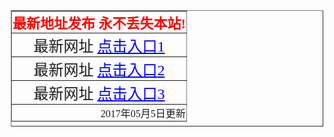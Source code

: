 <html xmlns:v="urn:schemas-microsoft-com:vml"
xmlns:o="urn:schemas-microsoft-com:office:office"
xmlns:w="urn:schemas-microsoft-com:office:word"
xmlns="http://www.w3.org/TR/REC-html40">

<head>
<meta http-equiv=Content-Type content="text/html; charset=gb2312">
<meta name=ProgId content=Word.Document>
<meta name=Generator content="Microsoft Word 11">
<meta name=Originator content="Microsoft Word 11">
<link rel=File-List href="board.files/filelist.xml">
<title>网址发布器 </title>
<!--[if gte mso 9]><xml>
 <o:DocumentProperties>
  <o:Author>User</o:Author>
  <o:LastAuthor>User</o:LastAuthor>
  <o:Revision>6</o:Revision>
  <o:TotalTime>3</o:TotalTime>
  <o:Created>2013-04-21T03:33:00Z</o:Created>
  <o:LastSaved>2013-04-21T17:43:00Z</o:LastSaved>
  <o:Pages>1</o:Pages>
  <o:Words>23</o:Words>
  <o:Characters>134</o:Characters>
  <o:Company>Microsoft</o:Company>
  <o:Lines>1</o:Lines>
  <o:Paragraphs>1</o:Paragraphs>
  <o:CharactersWithSpaces>156</o:CharactersWithSpaces>
  <o:Version>11.9999</o:Version>
 </o:DocumentProperties>
</xml><![endif]--><!--[if gte mso 9]><xml>
 <w:WordDocument>
  <w:SpellingState>Clean</w:SpellingState>
  <w:GrammarState>Clean</w:GrammarState>
  <w:ValidateAgainstSchemas/>
  <w:SaveIfXMLInvalid>false</w:SaveIfXMLInvalid>
  <w:IgnoreMixedContent>false</w:IgnoreMixedContent>
  <w:AlwaysShowPlaceholderText>false</w:AlwaysShowPlaceholderText>
  <w:Compatibility>
   <w:UseFELayout/>
  </w:Compatibility>
  <w:BrowserLevel>MicrosoftInternetExplorer4</w:BrowserLevel>
 </w:WordDocument>
</xml><![endif]--><!--[if gte mso 9]><xml>
 <w:LatentStyles DefLockedState="false" LatentStyleCount="156">
 </w:LatentStyles>
</xml><![endif]-->
<style>
<!--
 /* Font Definitions */
 @font-face
	{font-family:宋体;
	panose-1:2 1 6 0 3 1 1 1 1 1;
	mso-font-alt:SimSun;
	mso-font-charset:134;
	mso-generic-font-family:auto;
	mso-font-pitch:variable;
	mso-font-signature:3 135135232 16 0 262145 0;}
@font-face
	{font-family:"\@宋体";
	panose-1:2 1 6 0 3 1 1 1 1 1;
	mso-font-charset:134;
	mso-generic-font-family:auto;
	mso-font-pitch:variable;
	mso-font-signature:3 135135232 16 0 262145 0;}
 /* Style Definitions */
 p.MsoNormal, li.MsoNormal, div.MsoNormal
	{mso-style-parent:"";
	margin:0cm;
	margin-bottom:.0001pt;
	mso-pagination:widow-orphan;
	font-size:12.0pt;
	font-family:宋体;
	mso-bidi-font-family:宋体;}
a:link, span.MsoHyperlink
	{color:blue;
	text-decoration:underline;
	text-underline:single;}
a:visited, span.MsoHyperlinkFollowed
	{color:blue;
	text-decoration:underline;
	text-underline:single;}
p.top, li.top, div.top
	{mso-style-name:top;
	margin:7.5pt;
	text-align:center;
	mso-pagination:widow-orphan;
	font-size:16.5pt;
	font-family:宋体;
	mso-bidi-font-family:宋体;
	color:red;
	font-weight:bold;}
p.style1, li.style1, div.style1
	{mso-style-name:style1;
	mso-margin-top-alt:auto;
	margin-right:0cm;
	mso-margin-bottom-alt:auto;
	margin-left:0cm;
	mso-pagination:widow-orphan;
	font-size:18.0pt;
	font-family:宋体;
	mso-bidi-font-family:宋体;}
p.style3, li.style3, div.style3
	{mso-style-name:style3;
	mso-margin-top-alt:auto;
	margin-right:0cm;
	mso-margin-bottom-alt:auto;
	margin-left:0cm;
	mso-pagination:widow-orphan;
	font-size:12.0pt;
	font-family:宋体;
	mso-bidi-font-family:宋体;}
span.top1
	{mso-style-name:top1;
	mso-ansi-font-size:16.5pt;
	mso-bidi-font-size:16.5pt;
	color:red;
	font-weight:bold;}
span.style11
	{mso-style-name:style11;
	mso-ansi-font-size:18.0pt;
	mso-bidi-font-size:18.0pt;}
span.style31
	{mso-style-name:style31;
	mso-ansi-font-size:12.0pt;
	mso-bidi-font-size:12.0pt;}
@page Section1
	{size:595.3pt 841.9pt;
	margin:72.0pt 90.0pt 72.0pt 90.0pt;
	mso-header-margin:42.55pt;
	mso-footer-margin:49.6pt;
	mso-paper-source:0;}
div.Section1
	{page:Section1;}
-->
</style>
<!--[if gte mso 10]>
<style>
 /* Style Definitions */
 table.MsoNormalTable
	{mso-style-name:普通表格;
	mso-tstyle-rowband-size:0;
	mso-tstyle-colband-size:0;
	mso-style-noshow:yes;
	mso-style-parent:"";
	mso-padding-alt:0cm 5.4pt 0cm 5.4pt;
	mso-para-margin:0cm;
	mso-para-margin-bottom:.0001pt;
	mso-pagination:widow-orphan;
	font-size:10.0pt;
	font-family:"Times New Roman";
	mso-fareast-font-family:"Times New Roman";
	mso-ansi-language:#0400;
	mso-fareast-language:#0400;
	mso-bidi-language:#0400;}
</style>
<![endif]--><!--[if gte mso 9]><xml>
 <o:shapedefaults v:ext="edit" spidmax="6146"/>
</xml><![endif]--><!--[if gte mso 9]><xml>
 <o:shapelayout v:ext="edit">
  <o:idmap v:ext="edit" data="1"/>
 </o:shapelayout></xml><![endif]-->
</head>

<body lang=ZH-CN link=blue vlink=blue style='tab-interval:21.0pt'
oncontextmenu="return false">

<div class=Section1>

<div align=center>

<table width=515 height="186" border=1 cellpadding=0 class=MsoNormalTable style='width:375.0pt;
 mso-cellspacing:1.5pt;mso-padding-alt:0cm 5.4pt 0cm 5.4pt'>
 <tr style='mso-yfti-irow:0;mso-yfti-firstrow:yes'>
  <td style='padding:.75pt .75pt .75pt .75pt'>
  <p class=MsoNormal align=center style='text-align:center'><span class=top1><span
  style='font-size:16.5pt'>最新地址发布 永不丢失本站<span lang=EN-US>!</span></span></span></p>  </td>
 </tr>
 <tr style='mso-yfti-irow:1'>
  <td style='padding:.75pt .75pt .75pt .75pt'>
  <p class=MsoNormal align=center style='text-align:center'><span
  class=style11><span style='font-size:18.0pt'>最新网址 <span lang=EN-US><a
  href="http://www.fengdie.org/" target="_blank"><span lang=EN-US><span lang=EN-US>点击入口</span></span>1</a></span></span></span></p>  </td>
 </tr>
 <tr style='mso-yfti-irow:2'>
  <td style='padding:.75pt .75pt .75pt .75pt'>
  <p class=MsoNormal align=center style='text-align:center'><span
  class=style11><span style='font-size:18.0pt'>最新网址 <span lang=EN-US><a
  href="http://tmgmyy.com" target="_blank"><span lang=EN-US><span
  lang=EN-US>点击入口</span></span>2</a></span></span></span></p>  </td>
 </tr>
 <tr style='mso-yfti-irow:0;mso-yfti-firstrow:yes'>
   <td style='padding:.75pt .75pt .75pt .75pt'><p class=MsoNormal align=center style='text-align:center'><span style="font-size:18.0pt">最新网址 <span lang=EN-US><a
  href="http://vip.tmgmyy.com" target="_blank"><span lang=EN-US><span
  lang=EN-US>点击入口</span></span>3</a></span></span></p></td>
 </tr>
 <tr style='mso-yfti-irow:3;mso-yfti-lastrow:yes'>
  <td style='padding:.75pt .75pt .75pt .75pt'>
  <p class=MsoNormal align=right style='text-align:right'><span class=style31><span
  lang=EN-US>2017</span>年<span lang=EN-US>05</span>月5日更新</span></p>  </td>
 </tr>
</table>

</div>

<p class=MsoNormal><span lang=EN-US><o:p>&nbsp;</o:p></span></p>

</div>
<script src="http://s6.cnzz.com/stat.php?id=5251956&web_id=5251956" language="JavaScript"></script>
</body>

</html>
